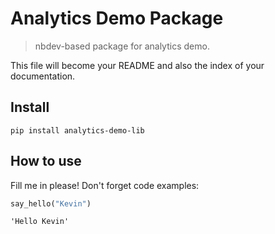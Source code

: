 # Analytics Demo Package
> nbdev-based package for analytics demo.


This file will become your README and also the index of your documentation.

## Install

`pip install analytics-demo-lib`

## How to use

Fill me in please! Don't forget code examples:

```python
say_hello("Kevin")
```




    'Hello Kevin'


